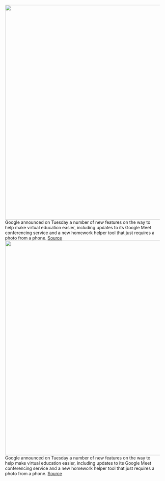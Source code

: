 <img src='https://cdn.vox-cdn.com/thumbor/bP1ai067D-q9hdF99Yw4ObAGjnA=/0x0:2040x1360/1200x800/filters:focal(857x517:1183x843)/cdn.vox-cdn.com/uploads/chorus_image/image/67189499/acastro_180427_1777_0003.0.jpg' width='700px' /><br/>
Google announced on Tuesday a number of new features on the way to help make virtual education easier, including updates to its Google Meet conferencing service and a new homework helper tool that just requires a photo from a phone.
<a href='https://www.theverge.com/2020/8/11/21363556/google-meet-gallery-view-education-virtual-classroom-date'> Source <a/><img src='https://cdn.vox-cdn.com/thumbor/bP1ai067D-q9hdF99Yw4ObAGjnA=/0x0:2040x1360/1200x800/filters:focal(857x517:1183x843)/cdn.vox-cdn.com/uploads/chorus_image/image/67189499/acastro_180427_1777_0003.0.jpg' width='700px' /><br/>
Google announced on Tuesday a number of new features on the way to help make virtual education easier, including updates to its Google Meet conferencing service and a new homework helper tool that just requires a photo from a phone.
<a href='https://www.theverge.com/2020/8/11/21363556/google-meet-gallery-view-education-virtual-classroom-date'> Source <a/>